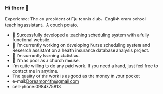 ### Hi there 👋
Experience: The ex-president of Fju tennis club、English cram school teaching assistant、A couch potato.

- 🌟 Successfully developed a teaching scheduling system with a fully functional website.
- 🔭 I’m currently working on developing Nurse scheduling system and Research assistant on a health insurance database analysis project.
- 🌱 I’m currently learning statistics.   
- 🤔 I'm as poor as a church mouse.
-  I'm quite willing to do any paid work. If you need a hand, just feel free to contact me in anytime.
-  The quality of the work is as good as the money in your pocket.
-  e-mail:Doreamon4th@gmail.com
-  cell-phone:0984375813
